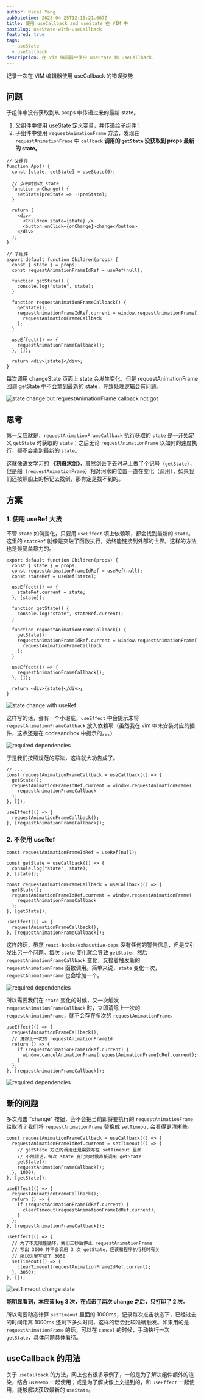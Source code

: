 ```yaml
---
author: Nical Yang
pubDatetime: 2023-04-25T12:15:21.067Z
title: 使用 useCallback and useState 在 VIM 中
postSlug: useState-with-useCallback
featured: true
tags:
  - useState
  - useCallback
description: 在 vim 编辑器中使用 useState 和 useCallback.
---
```


记录一次在 VIM 编辑器使用 useCallback 的错误姿势

## 问题

子组件中没有获取到从 props 中传递过来的最新 state。

1. 父组件中使用 useState 定义变量，并传递给子组件；
2. 子组件中使用 `requestAnimationFrame` 方法，发现在 `requestAnimationFrame` 中 `callback` **调用的 `getState` 没获取到 props 最新的 state。**

```tsx
// 父组件
function App() {
  const [state, setState] = useState(0);

  // 点击时修改 state
  function onChange() {
    setState(preState => ++preState);
  }

  return (
    <div>
      <Children state={state} />
      <button onClick={onChange}>change</button>
    </div>
  );
}
```

```tsx
// 子组件
export default function Children(props) {
  const { state } = props;
  const requestAnimationFrameIdRef = useRef(null);

  function getState() {
    console.log("state", state);
  }

  function requestAnimationFrameCallback() {
    getState();
    requestAnimationFrameIdRef.current = window.requestAnimationFrame(
      requestAnimationFrameCallback
    );
  }

  useEffect(() => {
    requestAnimationFrameCallback();
  }, []);

  return <div>{state}</div>;
}
```

每次调用 changeState 页面上 state 会发生变化，但是 requestAnimationFrame 回调 getState 中不会拿到最新的 state，导致处理逻辑会有问题。

<img src="/react/1.gif" alt="state change but requestAnimationFrame callback not got">

## 思考

第一反应就是，`requestAnimationFrameCallback` 执行获取的 `state` 是一开始定义 `getState` 时获取的 `state`；之后无论 `requestAnimationFrame` 以如何的速度执行，都不会拿到最新的 `state`。

这就像语文学习的 **《刻舟求剑》**，虽然剑丢下去时马上做了个记号（`getState`），但是船（`requestAnimationFrame`）相对河水的位置一直在变化（调用），如果我们还按照船上的标记去找剑，那肯定是找不到的。

## 方案

### 1. 使用 useRef 大法

不管 `state` 如何变化，只要用 `useEffect` 填上依赖项，都会找到最新的 `state`。这里的 `stateRef` 就像是突破了函数执行，始终能链接到外部的世界。这样的方法也是最简单暴力的。

```tsx
export default function Children(props) {
  const { state } = props;
  const requestAnimationFrameIdRef = useRef(null);
  const stateRef = useRef(state);

  useEffect(() => {
    stateRef.current = state;
  }, [state]);

  function getState() {
    console.log("state", stateRef.current);
  }

  function requestAnimationFrameCallback() {
    getState();
    requestAnimationFrameIdRef.current = window.requestAnimationFrame(
      requestAnimationFrameCallback
    );
  }

  useEffect(() => {
    requestAnimationFrameCallback();
  }, []);

  return <div>{state}</div>;
}
```

<img src="/react/2.gif" alt="state change with useRef">

这样写的话，会有一个小瑕疵，`useEffect` 中会提示未将 `requestAnimationFrameCallback` 放入依赖项（虽然我在 vim 中未安装对应的插件，这点还是在 codesandbox 中提示的。。。）

<img src="/react/3.png" alt="required dependencies">

于是我们按照规范的写法，这样就大功告成了。

```tsx
// ...
const requestAnimationFrameCallback = useCallback(() => {
  getState();
  requestAnimationFrameIdRef.current = window.requestAnimationFrame(
    requestAnimationFrameCallback
  );
}, []);

useEffect(() => {
  requestAnimationFrameCallback();
}, [requestAnimationFrameCallback]);
```

### 2. 不使用 useRef

```tsx
const requestAnimationFrameIdRef = useRef(null);

const getState = useCallback(() => {
  console.log("state", state);
}, [state]);

const requestAnimationFrameCallback = useCallback(() => {
  getState();
  requestAnimationFrameIdRef.current = window.requestAnimationFrame(
    requestAnimationFrameCallback
  );
}, [getState]);

useEffect(() => {
  requestAnimationFrameCallback();
}, [requestAnimationFrameCallback]);
```

这样的话，虽然 `react-hooks/exhaustive-deps` 没有任何的警告信息，但是又引发出另一个问题。每次 `state` 变化就会导致 `getState`，然后 `requestAnimationFrameCallback` 变化，又接着触发新的 `requestAnimationFrame` 函数调用。简单来说，`state` 变化一次，`requestAnimationFrame` 也会增加一个。

<img src="/react/4.gif" alt="required dependencies">

所以需要我们在 `state` 变化的时候，又一次触发 `requestAnimationFrameCallback` 时，立即清除上一次的 `requestAnimationFrame`，就不会存在多次的 `requestAnimationFrame`。

```tsx
useEffect(() => {
  requestAnimationFrameCallback();
  // 清除上一次的 requestAnimationFrameId
  return () => {
    if (requestAnimationFrameIdRef.current) {
      window.cancelAnimationFrame(requestAnimationFrameIdRef.current);
    }
  };
}, [requestAnimationFrameCallback]);
```

<img src="/react/5.gif" alt="required dependencies">

## 新的问题

多次点击 "change" 按钮，会不会把当前即将要执行的 `requestAnimationFrame` 给取消？我们将 `requestAnimationFrame` 替换成 `setTimeout` 会看得更清晰些。

```tsx
const requestAnimationFrameCallback = useCallback(() => {
  requestAnimationFrameIdRef.current = setTimeout(() => {
    // getState 方法的调用还是需要写在 setTimeout 里面
    // 不然得话，每次 state 变化的时候直接调用 getState
    getState();
    requestAnimationFrameCallback();
  }, 1000);
}, [getState]);

useEffect(() => {
  requestAnimationFrameCallback();
  return () => {
    if (requestAnimationFrameIdRef.current) {
      clearTimeout(requestAnimationFrameIdRef.current);
    }
  };
}, [requestAnimationFrameCallback]);

useEffect(() => {
  // 为了不无限性循环，我们三秒后停止 requestAnimationFrame
  // 写出 3000 并不会调用 3 次 getState，应该和程序执行耗时有关
  // 所以这里写成了 3050
  setTimeout(() => {
    clearTimeout(requestAnimationFrameIdRef.current);
  }, 3050);
}, []);
```

<img src="/react/6.gif" alt="setTimeout change state">

**能明显看到，本应该 log 3 次，在点击了两次 change 之后，只打印了 2 次。**

所以需要动态计算 `setTimeout` 里面的 1000ms，记录每次点击状态下，已经过去的时间距离 1000ms 还剩下多久时间，这样的话会比较准确触发。如果用的是 `requestAnimationFrame` 的话，可以在 `cancel` 的时候，手动执行一次 `getState`，具体问题具体看待。

## useCallback 的用法

关于 `useCallback` 的方法，网上也有很多示例了，一般是为了解决组件额外的渲染，结合 `useMemo` 一起使用；或是为了解决像上文提到的，和 `useEffect` 一起使用，能够解决获取最新的 `useState`。
